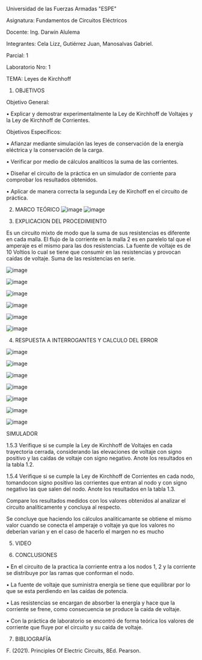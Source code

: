 Universidad de las Fuerzas Armadas "ESPE"

Asignatura: Fundamentos de Circuitos Eléctricos

Docente: Ing. Darwin Alulema

Integrantes: Cela Lizz, Gutiérrez Juan, Manosalvas Gabriel.


Parcial: 1

Laboratorio Nro: 1

TEMA: Leyes de Kirchhoff

1. OBJETIVOS
 
Objetivo General:

•	Explicar y demostrar experimentalmente la Ley de Kirchhoff de Voltajes y la Ley de Kirchhoff de Corrientes.

Objetivos Específicos:

•	Afianzar mediante simulación las leyes de conservación de la energía eléctrica y la conservación de la carga.

•	Verificar por medio de cálculos analíticos la suma de las corrientes.

•	Diseñar el circuito de la práctica en un simulador de corriente para comprobar los resultados obtenidos.

•	Aplicar de manera correcta la segunda Ley de Kirchoff en el circuito de práctica.



2. MARCO TEÓRICO 
![image](https://user-images.githubusercontent.com/94025287/141848332-0939f924-53da-4626-bd26-d9db78545b92.png)
![image](https://user-images.githubusercontent.com/94025287/141489329-3653082a-1560-4cd8-bf03-f6f10ddbc0e8.png)

3. EXPLICACION DEL PROCEDIMIENTO

Es un circuito mixto de modo que la suma de sus resistencias es diferente en cada malla.
El flujo de la corriente en la malla 2 es en parelelo tal que el amperaje es el mismo para las dos resistencias.
La fuente de voltaje es de 10 Voltios lo cual se tiene que consumir en las resistencias y provocan caídas de voltaje.
Suma de las resistencias en serie.

![image](https://user-images.githubusercontent.com/105887502/169534292-44e83768-8dd9-43a1-b1b5-e42b0bb6ce92.png)

![image](https://user-images.githubusercontent.com/105887502/169534366-9ab75c02-0908-4ada-9baf-098cb6d6624d.png)

![image](https://user-images.githubusercontent.com/105887502/169534376-a5afa3f2-6999-4743-8e31-454753eb589f.png)

![image](https://user-images.githubusercontent.com/105887502/169534423-18d6cfd4-a935-4eb2-9966-e18d1b4dc975.png)

![image](https://user-images.githubusercontent.com/105887502/169534471-57b7b3e3-aaa4-428f-a8b0-55bbf039da23.png)

![image](https://user-images.githubusercontent.com/105887502/169534532-df0ebbae-414d-42e1-b652-30c8f62947eb.png)



4. RESPUESTA A INTERROGANTES Y CALCULO DEL ERROR

![image](https://user-images.githubusercontent.com/105887502/169534686-f2ee6215-d74d-42be-8a0a-477de79aa684.png)

![image](https://user-images.githubusercontent.com/105887502/169534775-b4f35f4e-ad40-49dd-9c22-e1d9b6268509.png)

![image](https://user-images.githubusercontent.com/105887502/169534879-87259d09-c381-4b4a-bc6f-97f3452b6420.png)

![image](https://user-images.githubusercontent.com/105887502/169535725-fe5306ab-4e87-4499-b08e-ace5f8821c57.png)

![image](https://user-images.githubusercontent.com/105887502/169535052-b4113659-e279-4372-8537-7b70832105af.png)

![image](https://user-images.githubusercontent.com/105887502/169535414-4e7a4956-73e0-466a-b7bb-485c5ca74cf8.png)

![image](https://user-images.githubusercontent.com/105887502/169542438-c8bf75c1-645a-4f02-a152-de29f1c9e556.png)

SIMULADOR

1.5.3 Verifique si se cumple la Ley de Kirchhoff de Voltajes en cada trayectoria cerrada, considerando las elevaciones de voltaje con signo positivo y las caídas de voltaje con signo negativo. Anote los resultados en la tabla 1.2.



1.5.4 Verifique si se cumple la Ley de Kirchhoff de Corrientes en cada nodo, tomandocon signo positivo las corrientes que entran al nodo y con signo negativo las que salen del nodo. Anote los resultados en la tabla 1.3.



Compare los resultados medidos con los valores obtenidos al analizar el circuito analíticamente y concluya al respecto.

Se concluye que haciendo los cálculos analiticamante  se obtiene el mismo valor cuando se conecta el amperaje o voltaje ya que los valores no deberían varian y en el caso de hacerlo el margen no es mucho


5. VIDEO



6. CONCLUSIONES

•	En el circuito de la practica la corriente entra a los nodos 1, 2 y la corriente se distribuye por las ramas que conforman el nodo.

•	La fuente de voltaje que suministra energía se tiene que equilibrar por lo que se esta perdiendo en las caídas de potencia.

•	Las resistencias se encargan de absorber la energía y hace que la corriente se frene, como consecuencia se produce la caída de voltaje.

•	Con la práctica de laboratorio se encontró de forma teórica los valores de corriente que fluye por el circuito y su caída de voltaje.



7. BIBLIOGRAFÍA

F. (2021). Principles Of Electric Circuits, 8Ed. Pearson.
